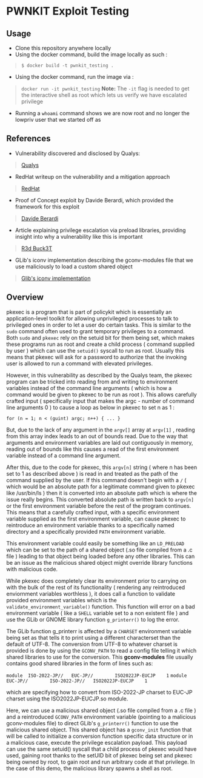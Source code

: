 PWNKIT Exploit Testing
======================

## Usage
* Clone this repository anywhere locally
* Using the docker command, build the image locally as such :
> `$ docker build -t pwnkit_testing .`
* Using the docker command, run the image via :
> `docker run -it pwnkit_testing`
> **Note:** The `-it` flag is needed to get the interactive shell as root which lets us verify we have escalated privilege
* Running a `whoami` command shows we are now root and no longer the lowpriv user that we started off as

## References

* Vulnerability discovered and disclosed by Qualys:
> [Qualys](https://www.qualys.com/2022/01/25/cve-2021-4034/pwnkit.txt)
* RedHat writeup on the vulnerability and a mitigation approach
> [RedHat](https://access.redhat.com/security/cve/CVE-2021-4034)
* Proof of Concept exploit by Davide Berardi, which provided the framework for this exploit
> [Davide Berardi](https://github.com/berdav/CVE-2021-4034)
* Article explaining privilege escalation via preload libraries, providing insight into why a vulnerability like this is important
> [R3d Buck3T](https://medium.com/r3d-buck3t/overwriting-preload-libraries-to-gain-root-linux-privesc-77c87b5f3bf8)
* GLib's iconv implementation describing the gconv-modules file that we use maliciously to load a custom shared object
> [Glib's iconv implementation](https://www.gnu.org/software/libc/manual/html_node/glibc-iconv-Implementation.html)

## Overview

pkexec is a program that is part of policykit which is essentially an application-level toolkit for allowing unprivileged processes to talk to privileged ones in order to let a user do certain tasks. This is similar to the `sudo` command often used to grant temporary privileges to a command. Both `sudo` and `pkexec` rely on the setuid bit for them being set, which makes these programs run as root and create a child process ( command supplied by user ) which can use the `setuid()` syscall to run as root. Usually this means that pkexec will ask for a password to authorize that the invoking user is allowed to run a command with elevated privileges.

However, in this vulnerability as described by the Qualys team, the pkexec program can be tricked into reading from and writing to environment variables instead of the command line arguments ( which is how a command would be given to pkexec to be run as root ). This allows carefully crafted input ( specifically input that makes the argc - number of command line arguments 0 ) to cause a loop as below in pkexec to set n as 1 :

` for (n = 1; n < (guint) argc; n++)
 {
 ...
 }
 `

But, due to the lack of any argument in the `argv[]` array at `argv[1]` , reading from this array index leads to an out of bounds read. Due to the way that arguments and environment variables are laid out contiguously in memory, reading out of bounds like this causes a read of the first environment variable instead of a command line argument.

After this, due to the code for pkexec, this `argv[n]` string ( where n has been set to 1 as described above ) is read in and treated as the path of the command supplied by the user. If this command doesn't begin with a `/` ( which would be an absolute path for a legitimate command given to pkexec like /usr/bin/ls ) then it is converted into an absolute path which is where the issue really begins. This converted absolute path is written back to `argv[n]` or the first environment variable before the rest of the program continues. This means that a carefully crafted input, with a specific environment variable supplied as the first environment variable, can cause pkexec to reintroduce an environment variable thanks to a specifically named directory and a specifically provided `PATH` environment variable.

This environment variable could easily be something like an `LD_PRELOAD` which can be set to the path of a shared object (.so file compiled from a .c file ) leading to that object being loaded before any other libraries. This can be an issue as the malicious shared object might override library functions with malicious code.

While pkexec does completely clear its environment prior to carrying on with the bulk of the rest of its functionality ( rendering any reintroduced enviornment variables worthless ), it does call a function to validate provided environment variables which is the `validate_environment_variable()` function. This function will error on a bad environment variable ( like a `SHELL` variable set to a non existent file ) and use the GLib or GNOME library function `g_printerr()` to log the error.

The GLib function g_printerr is affected by a `CHARSET` environment variable being set as that tells it to print using a different characterset than the default of UTF-8. The conversion from UTF-8 to whatever charset is provided is done by using the `GCONV_PATH` to read a config file telling it which shared libraries to use for the conversion. This **gconv-modules** file usually contains good shared libraries in the form of lines such as:

  `module  ISO-2022-JP//   EUC-JP//        ISO2022JP-EUCJP    1`
  `module  EUC-JP//        ISO-2022-JP//   ISO2022JP-EUCJP    1`
  
which are specifying how to convert from ISO-2022-JP charset to EUC-JP charset using the ISO2022JP-EUCJP.so module.

Here, we can use a malicious shared object (.so file compiled from a .c file ) and a reintroduced `GCONV_PATH` environment variable (pointing to a malicious gconv-modules file) to direct GLib's `g_printerr()` function to use the malicious shared object. This shared object has a `gconv_init` function that will be called to initialize a conversion function specific data structure or in a malicious case, execute the privilege escalation payload. This payload can use the same setuid() syscall that a child process of pkexec would have used, gaining root thanks to the setUID bit of pkexec being set and pkexec being owned by root, to gain root and run arbitrary code at that privilege. In the case of this demo, the malicious library spawns a shell as root.
